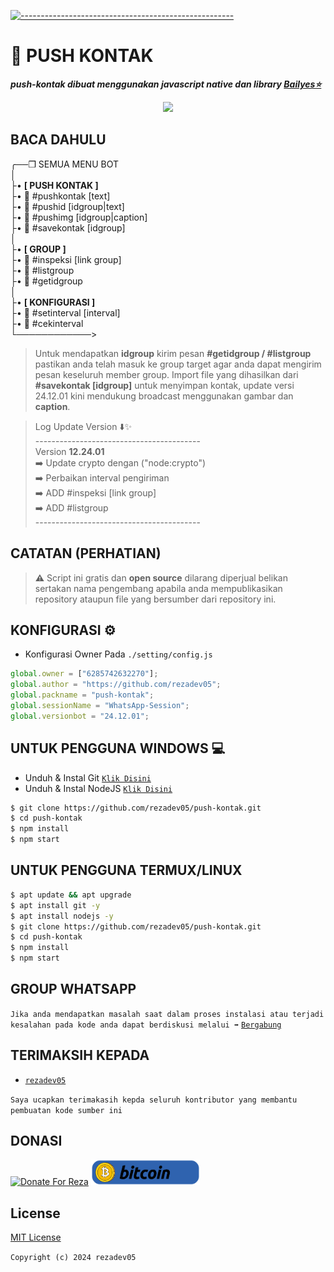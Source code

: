 [![-----------------------------------------------------](https://raw.githubusercontent.com/andreasbm/readme/master/assets/lines/colored.png)](#table-of-contents)

# 🤖 PUSH KONTAK

**_push-kontak dibuat menggunakan javascript native dan library [Bailyes⭐](https://github.com/WhiskeySockets/Baileys)_**

<p align="center">
<img width="" src="https://img.shields.io/github/repo-size/rezadev05/push-kontak?color=green&label=Repo%20Size&style=for-the-badge&logo=appveyor">
</p>

## BACA DAHULU

╭──❒ <b></b>SEMUA MENU BOT</b><br>
│<br>
├• <b>[ PUSH KONTAK ]</b><br>
├• 📌 #pushkontak [text]<br>
├• 📌 #pushid [idgroup|text]<br>
├• 📌 #pushimg [idgroup|caption]<br>
├• 📌 #savekontak [idgroup]<br>
│<br>
├• <b>[ GROUP ]</b><br>
├• 📌 #inspeksi [link group]<br>
├• 📌 #listgroup<br>
├• 📌 #getidgroup<br>
│<br>
├• <b>[ KONFIGURASI ]</b><br>
├• 📌 #setinterval [interval]<br>
├• 📌 #cekinterval<br>
└────────────>

> Untuk mendapatkan <b>idgroup</b> kirim pesan <b>#getidgroup / #listgroup</b> pastikan anda telah masuk ke group target agar anda dapat mengirim pesan keseluruh member group. Import file yang dihasilkan dari <b>#savekontak [idgroup]</b> untuk menyimpan kontak, update versi 24.12.01 kini mendukung broadcast menggunakan gambar dan <b>caption</b>.

> Log Update Version ⬇️✨<br>
> -----------------------------------------<br>
> Version <b>12.24.01</b><br>
> ➡️ Update crypto dengan ("node:crypto")<br>
> ➡️ Perbaikan interval pengiriman<br>
> ➡️ ADD #inspeksi [link group]<br>
> ➡️ ADD #listgroup<br>
> -----------------------------------------<br>

## CATATAN (PERHATIAN)

> **⚠️** Script ini gratis dan <b>open source</b> dilarang diperjual belikan sertakan nama pengembang apabila anda mempublikasikan repository ataupun file yang bersumber dari repository ini.

## KONFIGURASI ⚙️

- Konfigurasi Owner Pada `./setting/config.js`

```ts
global.owner = ["6285742632270"];
global.author = "https://github.com/rezadev05";
global.packname = "push-kontak";
global.sessionName = "WhatsApp-Session";
global.versionbot = "24.12.01";
```

## UNTUK PENGGUNA WINDOWS 💻

- Unduh & Instal Git [`Klik Disini`](https://git-scm.com/downloads)
- Unduh & Instal NodeJS [`Klik Disini`](https://nodejs.org/en/download)

```bash
$ git clone https://github.com/rezadev05/push-kontak.git
$ cd push-kontak
$ npm install
$ npm start
```

## UNTUK PENGGUNA TERMUX/LINUX

```bash
$ apt update && apt upgrade
$ apt install git -y
$ apt install nodejs -y
$ git clone https://github.com/rezadev05/push-kontak.git
$ cd push-kontak
$ npm install
$ npm start
```

## GROUP WHATSAPP

`Jika anda mendapatkan masalah saat dalam proses instalasi atau terjadi kesalahan pada kode anda dapat berdiskusi melalui ➡️` [`Bergabung`](https://chat.whatsapp.com/BmadB1WlzTeHc2N6dTNAfV)

## TERIMAKSIH KEPADA

- [`rezadev05`](https://github.com/rezadev05)

`Saya ucapkan terimakasih kepda seluruh kontributor yang membantu pembuatan kode sumber ini`

## DONASI

<a href="https://saweria.co/rezadev05" target="_blank"><img src="https://user-images.githubusercontent.com/26188697/180601310-e82c63e4-412b-4c36-b7b5-7ba713c80380.png" alt="Donate For Reza" height="41" width="174"></a>
<a href="https://github.com/rezadev05/rezadev05/blob/main/bitcoin.json" target="_blank"><img src="https://github.com/rezadev05/rezadev05/blob/main/assets/bitcoin.png?raw=true" alt="Donate For Reza" height="41" width="174"></a>

## License

[MIT License](https://github.com/rezadev05/Push-Kontak/LICENSE)

`Copyright (c) 2024 rezadev05`
